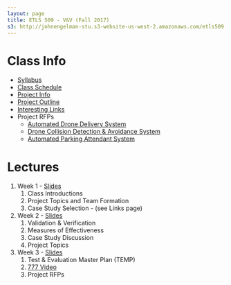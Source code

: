 ```yaml
---
layout: page
title: ETLS 509 - V&V (Fall 2017)
s3: http://johnengelman-stu.s3-website-us-west-2.amazonaws.com/etls509
---
```


# Class Info

* [Syllabus](syllabus.html)
* [Class Schedule](schedule.html)
* [Project Info](project.html)
* [Project Outline](project_outline.html)
* [Interesting Links](links.html)
* Project RFPs
  * [Automated Drone Delivery System](project_adds.md)
  * [Drone Collision Detection & Avoidance System](project_cdas.md)
  * [Automated Parking Attendant System](project_apa.md)

# Lectures

1. Week 1 - [Slides](../../2016/etls509/files/01_Intro.pdf)
   1. Class Introductions
   1. Project Topics and Team Formation
   1. Case Study Selection - (see Links page)
1. Week 2 - [Slides](../../2016/etls509/files/02_V&V.pdf)
   1. Validation & Verification
   1. Measures of Effectiveness
   1. Case Study Discussion
   1. Project Topics
1. Week 3 - [Slides](../../2016/etls509/files/03_TEMP.pdf)
   1. Test & Evaluation Master Plan (TEMP)
   1. [777 Video](https://drive.google.com/open?id=0Bw7rxITbHNfSVkkweFNrY01fVUU)
   1. Project RFPs
